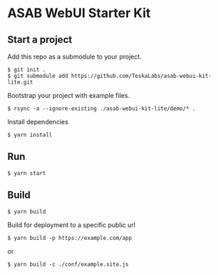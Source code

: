 ASAB WebUI Starter Kit
===

## Start a project

Add this repo as a submodule to your project.

```
$ git init .
$ git submodule add https://github.com/TeskaLabs/asab-webui-kit-lite.git
```

Bootstrap your project with example files.

```
$ rsync -a --ignore-existing ./asab-webui-kit-lite/demo/* .
```

Install dependencies

```
$ yarn install
```

## Run

```
$ yarn start
```

## Build

```
$ yarn build
```

Build for deployment to a specific public url

```
$ yarn build -p https://example.com/app
```

or

```
$ yarn build -c ./conf/example.site.js
```

